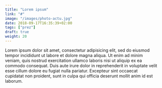```yaml
---
title: "Lorem ipsum"
link: "#"
image: "/images/photo-actu.jpg"
date: 2018-09-17T16:35:39+02:00
tags: ["prez"]
draft: true
weight: 20
---
```


Lorem ipsum dolor sit amet, consectetur adipisicing elit, sed do eiusmod
tempor incididunt ut labore et dolore magna aliqua. Ut enim ad minim veniam,
quis nostrud exercitation ullamco laboris nisi ut aliquip ex ea commodo
consequat. Duis aute irure dolor in reprehenderit in voluptate velit esse
cillum dolore eu fugiat nulla pariatur. Excepteur sint occaecat cupidatat non
proident, sunt in culpa qui officia deserunt mollit anim id est laborum.